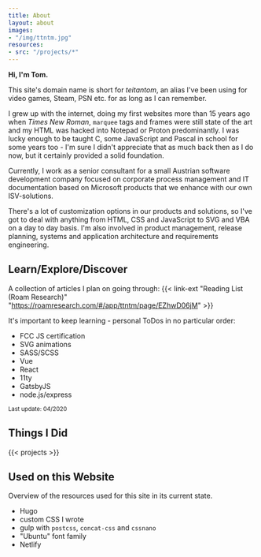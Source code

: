 ```yaml
---
title: About
layout: about
images:
- "/img/ttntm.jpg"
resources:
- src: "/projects/*"
---
```


**Hi, I'm Tom.**

This site's domain name is short for _teitantom_, an alias I've been using for video games, Steam, PSN etc. for as long as I can remember.

I grew up with the internet, doing my first websites more than 15 years ago when _Times New Roman_, `marquee` tags and frames were still state of the art and my HTML was hacked into Notepad or Proton predominantly. I was lucky enough to be taught C, some JavaScript and Pascal in school for some years too - I'm sure I didn't appreciate that as much back then as I do now, but it certainly provided a solid foundation.

Currently, I work as a senior consultant for a small Austrian software development company focused on corporate process management and IT documentation based on Microsoft products that we enhance with our own ISV-solutions.

There's a lot of customization options in our products and solutions, so I've got to deal with anything from HTML, CSS and JavaScript to SVG and VBA on a day to day basis. I'm also involved in product management, release planning, systems and application architecture and requirements engineering.

## Learn/Explore/Discover

A collection of articles I plan on going through: {{< link-ext "Reading List (Roam Research)" "https://roamresearch.com/#/app/ttntm/page/EZhwD06jM" >}}

It's important to keep learning - personal ToDos in no particular order:

- FCC JS certification
- SVG animations
- SASS/SCSS
- Vue
- React
- 11ty
- GatsbyJS
- node.js/express

<small>Last update: 04/2020</small>

## Things I Did

{{< projects >}}

## Used on this Website

Overview of the resources used for this site in its current state.

- Hugo
- custom CSS I wrote
- gulp with `postcss`, `concat-css` and `cssnano`
- "Ubuntu" font family
- Netlify